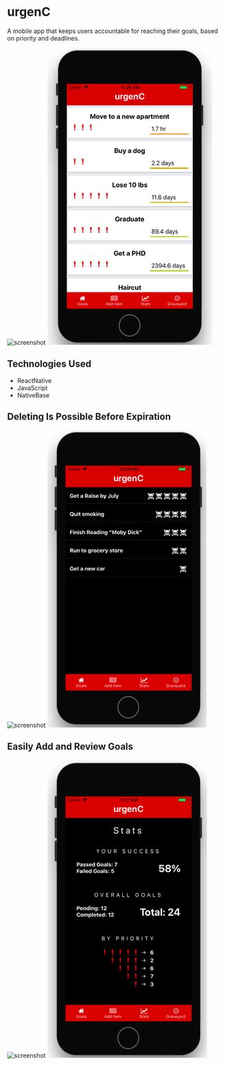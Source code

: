 # urgenC
A mobile app that keeps users accountable for reaching their goals, based on priority and deadlines.

![screenshot](./README/ExpiringGoal.gif?raw=true)
![screenshot](./README/Main.png?raw=true)

## Technologies Used
- ReactNative
- JavaScript
- NativeBase

## Deleting Is Possible Before Expiration
![screenshot](./README/Delete.gif?raw=true)
![screenshot](./README/Graveyard.png?raw=true)


## Easily Add and Review Goals
![screenshot](./README/Added.gif?raw=true)
![screenshot](./README/Stats.png?raw=true)
